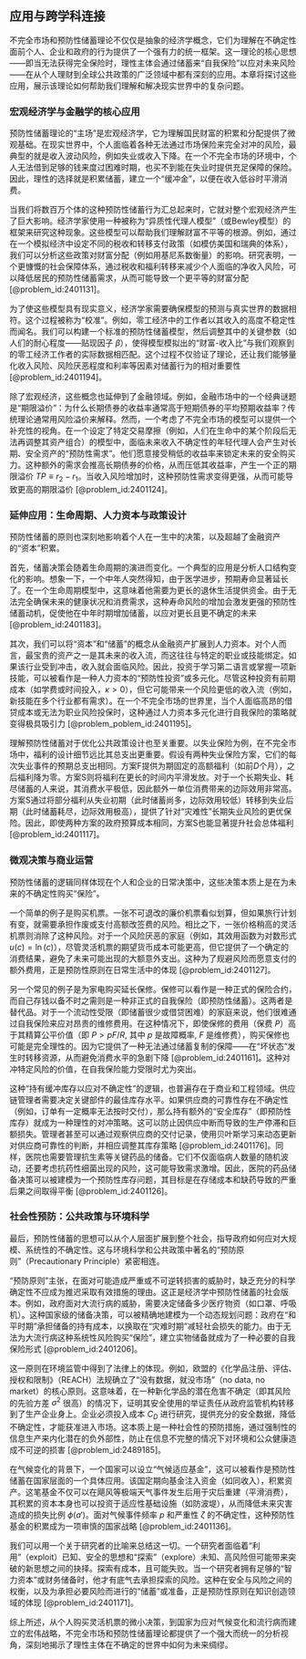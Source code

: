 ## 应用与跨学科连接

不完全市场和预防性储蓄理论不仅仅是抽象的经济学概念，它们为理解在不确定性面前个人、企业和政府的行为提供了一个强有力的统一框架。这一理论的核心思想——即当无法获得完全保险时，理性主体会通过储蓄来“自我保险”以应对未来风险——在从个人理财到全球公共政策的广泛领域中都有深刻的应用。本章将探讨这些应用，展示该理论如何帮助我们理解和解决现实世界中的复杂问题。

### 宏观经济学与金融学的核心应用

预防性储蓄理论的“主场”是宏观经济学，它为理解国民财富的积累和分配提供了微观基础。在现实世界中，个人面临着各种无法通过市场保险来完全对冲的风险，最典型的就是收入波动风险，例如失业或收入下降。在一个不完全市场的环境中，个人无法借到足够的钱来度过困难时期，也买不到能在失业时提供充足保障的保险。因此，理性的选择就是积累储蓄，建立一个“缓冲金”，以便在收入低谷时平滑消费。

当我们将数百万个体的这种预防性储蓄行为汇总起来时，它就对整个宏观经济产生了巨大影响。经济学家使用一种被称为“异质性代理人模型”（或Bewley模型）的框架来研究这种现象。这些模型可以帮助我们理解财富不平等的根源。例如，通过在一个模拟经济中设定不同的税收和转移支付政策（如模仿美国和瑞典的体系），我们可以分析这些政策对财富分配（例如用基尼系数衡量）的影响。研究表明，一个更慷慨的社会保障体系，通过税收和福利转移来减少个人面临的净收入风险，可以降低居民的预防性储蓄需求，从而可能导致一个更平等的财富分配 [@problem_id:2401131]。

为了使这些模型具有现实意义，经济学家需要确保模型的预测与真实世界的数据相符。这个过程被称为“校准”。例如，零工经济中的工作者以其收入的高度不稳定性而闻名。我们可以构建一个标准的预防性储蓄模型，然后调整其中的关键参数（如人们的耐心程度——贴现因子 $\beta$），使得模型模拟出的“财富-收入比”与我们观察到的零工经济工作者的实际数据相匹配。这个过程不仅验证了理论，还让我们能够量化收入风险、风险厌恶程度和利率等因素对储蓄行为的相对重要性 [@problem_id:2401194]。

除了宏观经济，这些概念也延伸到了金融领域。例如，金融市场中的一个经典谜题是“期限溢价”：为什么长期债券的收益率通常高于短期债券的平均预期收益率？传统理论通常用风险溢价来解释。然而，一个考虑了不完全市场的模型可以提供一个补充性的视角。在一个设定了特定交易摩擦（例如，人们在生命中的某个阶段后无法再调整其资产组合）的模型中，面临未来收入不确定性的年轻代理人会产生对长期、安全资产的“预防性需求”。他们愿意接受稍低的收益率来锁定未来的安全购买力。这种额外的需求会推高长期债券的价格，从而压低其收益率，产生一个正的期限溢价 $TP \equiv r_{2} - r_{1}$。当收入风险增加时，这种预防性需求变得更强，从而可能导致更高的期限溢价 [@problem_id:2401124]。

### 延伸应用：生命周期、人力资本与政策设计

预防性储蓄的原则也深刻地影响着个人在一生中的决策，以及超越了金融资产的“资本”积累。

首先，储蓄决策会随着生命周期的演进而变化。一个典型的应用是分析人口结构变化的影响。想象一下，一个中年人突然得知，由于医学进步，预期寿命显著延长了。在一个生命周期模型中，这意味着他需要为更长的退休生活提供资金。由于无法完全确保未来的健康状况和消费需求，这种寿命风险的增加会激发更强的预防性储蓄动机，促使他在中年时期增加储蓄，以应对更长且更不确定的未来 [@problem_id:2401183]。

其次，我们可以将“资本”和“储蓄”的概念从金融资产扩展到人力资本。对个人而言，最宝贵的资产之一是其未来的收入流，而这往往与特定的职业或技能绑定。如果该行业受到冲击，收入就会面临风险。因此，投资于学习第二语言或掌握一项新技能，可以被看作是一种人力资本的“预防性投资”或多元化。尽管这种投资有前期成本（如学费或时间投入，$\kappa > 0$），但它可能带来一个风险更低的收入流（例如，新技能在多个行业都有需求）。在一个不完全市场的世界里，当个人面临高昂的借贷成本或无法为职业风险投保时，这种通过人力资本多元化进行自我保险的策略就变得极具吸引力 [@problem_poblem_id:2401195]。

理解预防性储蓄对于优化公共政策设计也至关重要。以失业保险为例，在不完全市场中，福利的设计细节远比其总支出更重要。假设有两种失业保险方案，它们的每次失业事件的预期总支出相同。方案F提供为期固定的高额福利（如前$D$个月），之后福利降为零。方案S则将福利在更长的时间内平滑发放。对于一个长期失业、耗尽储蓄的人来说，其消费水平极低，因此额外一单位消费带来的边际效用非常高。方案S通过将部分福利从失业初期（此时储蓄尚多，边际效用较低）转移到失业后期（此时储蓄耗尽，边际效用极高），提供了针对“灾难性”长期失业风险的更优保险。因此，即使两种方案的政府预算成本相同，方案S也能显著提升社会总体福利 [@problem_id:2401117]。

### 微观决策与商业运营

预防性储蓄的逻辑同样体现在个人和企业的日常决策中，这些决策本质上是在为未来的不确定性购买“保险”。

一个简单的例子是购买机票。一张不可退改的廉价机票看似划算，但如果旅行计划有变，就需要承担作废或支付高额改签费的风险。相比之下，一张价格稍高的灵活机票则消除了这种风险。对于一个风险厌恶的家庭（例如，其效用函数为对数形式 $u(c) = \ln(c)$），尽管灵活机票的期望货币成本可能更高，但它提供了一个确定的消费结果，避免了未来可能出现的大额意外支出。这种为了规避风险而愿意支付的额外费用，正是预防性原则在日常生活中的体现 [@problem_id:2401127]。

另一个常见的例子是为家电购买延长保修。保修可以看作是一种正式的保险合约，而自己存钱以备不时之需则是一种非正式的自我保险（即预防性储蓄）。这两者是替代品。对于一个流动性受限（即储蓄很少或借贷困难）的家庭来说，他们很难通过自我保险来应对昂贵的维修费用。在这种情况下，即使保修的费用（保费 $P$）高于其精算公平价值（即 $P > pF/R$, 其中 $p$ 是故障概率, $F$ 是维修费），购买保修也可能是完全理性的。因为它提供了一种无法通过储蓄复制的保障——在“坏状态”发生时转移资源，从而避免消费水平的急剧下降 [@problem_id:2401161]。这种对冲特定风险的价值，在自我保险能力受限时尤为突出。

这种“持有缓冲库存以应对不确定性”的逻辑，也普遍存在于商业和工程领域。供应链管理者需要决定关键部件的最佳库存水平。如果供应商的可靠性存在不确定性（例如，订单有一定概率无法按时交付），那么持有额外的“安全库存”（即预防性库存）就成为一种理性的对冲策略。这可以防止因供应中断而导致的生产停滞和巨额损失。管理者甚至可以通过观察供应商的交付记录，使用贝叶斯学习来动态更新对供应商可靠性的判断，并相应调整其库存策略 [@problem_id:2401176]。同样，医院也需要管理抗生素等关键药品的储备。它们不仅面临病人数量的随机波动，还要考虑抗药性细菌出现的风险，这可能导致需求激增。因此，医院的药品储备决策可以被建模为一个预防性库存问题，其目标是在存储成本和缺药导致的严重后果之间取得平衡 [@problem_id:2401126]。

### 社会性预防：公共政策与环境科学

最后，预防性储蓄的思想可以从个人层面扩展到整个社会，指导政府如何应对大规模、系统性的不确定性。这与环境科学和公共政策中著名的“预防原则”（Precautionary Principle）紧密相连。

“预防原则”主张，在面对可能造成严重或不可逆转损害的威胁时，缺乏充分的科学确定性不应成为推迟采取有效措施的理由。这正是经济学中预防性储蓄的社会版本。例如，政府面对大流行病的威胁，需要决定储备多少医疗物资（如口罩、呼吸机）。这种国家级的储备决策，可以被精确地建模为一个动态规划问题：政府在“和平时期”承担储备的持有成本，以换取在“灾难时期”减轻社会损失的能力。由于无法为大流行病这种系统性风险购买“保险”，建立实物储备就成为了一种必要的自我保险形式 [@problem_id:2401206]。

这一原则在环境监管中得到了法律上的体现。例如，欧盟的《化学品注册、评估、授权和限制》（REACH）法规确立了“没有数据，就没市场”（no data, no market）的核心原则。这意味着，在一种新化学品的潜在危害不确定（即其风险的先验方差 $\sigma^2$ 很高）的情况下，证明其安全使用的举证责任从政府监管机构转移到了生产企业身上。企业必须投入成本 $C_D$ 进行研究，提供充分的安全数据，降低不确定性，才能获准进入市场。这本质上是一种社会性的预防措施，通过强制性的信息生产来内化潜在的负外部性，防止在信息不完整的情况下对环境和公众健康造成不可逆的损害 [@problem_id:2489185]。

在气候变化的背景下，一个国家可以设立“气候适应基金”，这可以被看作是预防性储蓄在国家层面的一个具体应用。该国定期向基金注入资金（如同收入），积累资产。这笔基金不仅可以在飓风等极端天气事件发生后用于灾后重建（平滑消费），其积累的资本本身也可以投资于适应性基础设施（如防波堤），从而降低未来灾害造成的损失比例 $\phi(a')$。面对气候事件频率 $p$ 和严重性 $\zeta$ 的不确定性，这种预防性基金的积累成为一项审慎的国家战略 [@problem_id:2401136]。

我们可以用一个关于研究者的比喻来总结这一切。一个研究者面临着“利用”（exploit）已知、安全的思想和“探索”（explore）未知、高风险但可能带来突破的新思想之间的抉择。探索有成本，且可能失败。当一个研究者拥有足够的“智力资本”或财务储备时，他才有底气去承担探索的风险。这种在安全与风险之间的权衡，以及为承担必要风险而进行的“储蓄”或准备，正是预防性原则在知识创造领域的体现 [@problem_id:2401171]。

综上所述，从个人购买灵活机票的微小决策，到国家为应对气候变化和流行病而建立的宏伟战略，不完全市场和预防性储蓄理论都提供了一个强大而统一的分析视角，深刻地揭示了理性主体在不确定的世界中如何为未来绸缪。